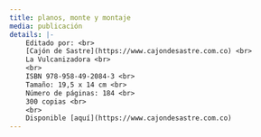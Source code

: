 ```yaml
---
title: planos, monte y montaje
media: publicación
details: |-
    Editado por: <br>
    [Cajón de Sastre](https://www.cajondesastre.com.co) <br>
    La Vulcanizadora <br>
    <br>
    ISBN 978-958-49-2084-3 <br>
    Tamaño: 19,5 x 14 cm <br>
    Número de páginas: 184 <br>
    300 copias <br>
    <br>
    Disponible [aquí](https://www.cajondesastre.com.co)
---
```

